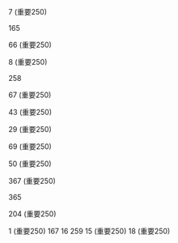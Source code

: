 7 (重要250)

165 

66 (重要250)

8 (重要250)

258 

67 (重要250)

43 (重要250)

29 (重要250)

69 (重要250)

50 (重要250)

367 (重要250)

365

204 (重要250)

1 (重要250) 167 16 259 15 (重要250) 18 (重要250)